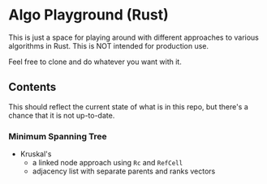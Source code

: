 # Algo Playground (Rust)

This is just a space for playing around with different approaches to various
algorithms in Rust. This is NOT intended for production use.

Feel free to clone and do whatever you want with it.

## Contents
This should reflect the current state of what is in this repo, but there's a
chance that it is not up-to-date.

### Minimum Spanning Tree
- Kruskal's
  + a linked node approach using `Rc` and `RefCell`
  + adjacency list with separate parents and ranks vectors
